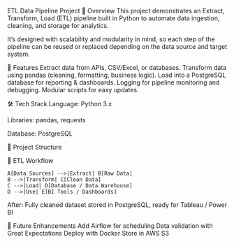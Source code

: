 ETL Data Pipeline Project
📌 Overview
This project demonstrates an Extract, Transform, Load (ETL) pipeline built in Python to automate data ingestion, cleaning, and storage for analytics.

It’s designed with scalability and modularity in mind, so each step of the pipeline can be reused or replaced depending on the data source and target system.

🚀 Features
Extract data from APIs, CSV/Excel, or databases.
Transform data using pandas (cleaning, formatting, business logic).
Load into a PostgreSQL database for reporting & dashboards.
Logging for pipeline monitoring and debugging.
Modular scripts for easy updates.

🛠 Tech Stack
Language: Python 3.x

Libraries: pandas, requests

Database: PostgreSQL


📂 Project Structure

🔄 ETL Workflow

    A[Data Sources] -->|Extract| B[Raw Data]
    B -->|Transform| C[Clean Data]
    C -->|Load| D[Database / Data Warehouse]
    D -->|Use| E[BI Tools / Dashboards]

After: Fully cleaned dataset stored in PostgreSQL, ready for Tableau / Power BI

🌟 Future Enhancements
Add Airflow for scheduling
Data validation with Great Expectations
Deploy with Docker
Store in AWS S3 


